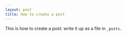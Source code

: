 ```yaml
---
layout: post
title: how to create a post
---
```


This is how to create a post: write it up as a file in `_posts`.
